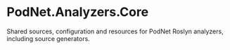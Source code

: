 # PodNet.Analyzers.Core
Shared sources, configuration and resources for PodNet Roslyn analyzers, including source generators.
